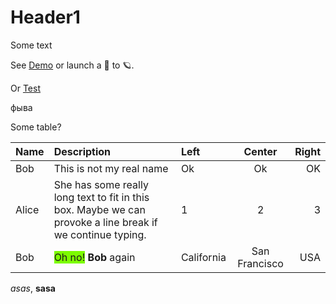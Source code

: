 # Header1
Some text

See [Demo](demo.md) or launch a 🚀 to 🪐.

Or [Test](test.md)

фыва

Some table?

Name|Description|Left|Center|Right
----|:-----------|:---|:----:|----:
Bob|This is not my real name|Ok|Ok|OK
Alice|She has some really long text to fit in this box. Maybe we can provoke a line break if we continue typing.|1|2|3
Bob|<span style="background-color:lawngreen;">Oh no!</span> **Bob** again|California|San Francisco|USA

_asas_, **sasa**
